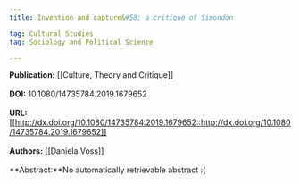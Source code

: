 ```yaml
---
title: Invention and capture&#58; a critique of Simondon

tag: Cultural Studies 
tag: Sociology and Political Science

---
```


**Publication:** [[Culture, Theory and Critique]]<br><br>**DOI:** 10.1080/14735784.2019.1679652                                    
<br>**URL:**[[http://dx.doi.org/10.1080/14735784.2019.1679652::http://dx.doi.org/10.1080/14735784.2019.1679652]]<br><br>**Authors:** [[Daniela Voss]] <br><br>**Abstract:**No automatically retrievable abstract :(

